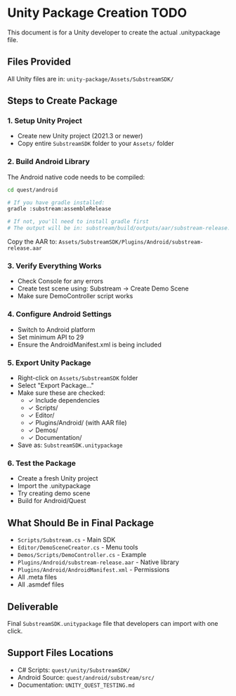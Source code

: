 # Unity Package Creation TODO

This document is for a Unity developer to create the actual .unitypackage file.

## Files Provided

All Unity files are in: `unity-package/Assets/SubstreamSDK/`

## Steps to Create Package

### 1. Setup Unity Project
- Create new Unity project (2021.3 or newer)
- Copy entire `SubstreamSDK` folder to your `Assets/` folder

### 2. Build Android Library
The Android native code needs to be compiled:

```bash
cd quest/android

# If you have gradle installed:
gradle :substream:assembleRelease

# If not, you'll need to install gradle first
# The output will be in: substream/build/outputs/aar/substream-release.aar
```

Copy the AAR to: `Assets/SubstreamSDK/Plugins/Android/substream-release.aar`

### 3. Verify Everything Works
- Check Console for any errors
- Create test scene using: Substream → Create Demo Scene
- Make sure DemoController script works

### 4. Configure Android Settings
- Switch to Android platform
- Set minimum API to 29
- Ensure the AndroidManifest.xml is being included

### 5. Export Unity Package
- Right-click on `Assets/SubstreamSDK` folder
- Select "Export Package..."
- Make sure these are checked:
  - ✓ Include dependencies
  - ✓ Scripts/
  - ✓ Editor/
  - ✓ Plugins/Android/ (with AAR file)
  - ✓ Demos/
  - ✓ Documentation/
- Save as: `SubstreamSDK.unitypackage`

### 6. Test the Package
- Create a fresh Unity project
- Import the .unitypackage
- Try creating demo scene
- Build for Android/Quest

## What Should Be in Final Package

- `Scripts/Substream.cs` - Main SDK
- `Editor/DemoSceneCreator.cs` - Menu tools
- `Demos/Scripts/DemoController.cs` - Example
- `Plugins/Android/substream-release.aar` - Native library
- `Plugins/Android/AndroidManifest.xml` - Permissions
- All .meta files
- All .asmdef files

## Deliverable

Final `SubstreamSDK.unitypackage` file that developers can import with one click.

## Support Files Locations

- C# Scripts: `quest/unity/SubstreamSDK/`
- Android Source: `quest/android/substream/src/`
- Documentation: `UNITY_QUEST_TESTING.md`

